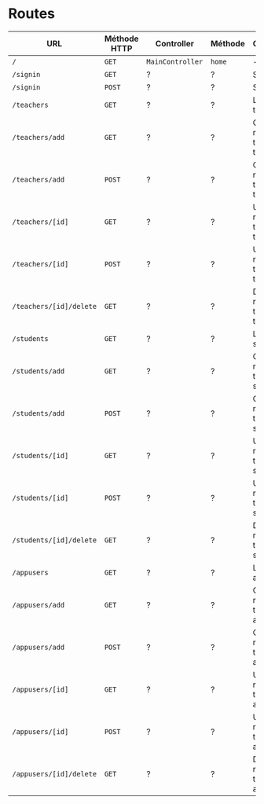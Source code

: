 # Routes

| URL | Méthode HTTP | Controller | Méthode | Commentaire |
|--|--|--|--|--|
| `/` | `GET` | `MainController` | `home` | - |
| `/signin` | `GET` | ? | ? | Sign in |
| `/signin` | `POST` | ? | ? | Sign in |
| `/teachers` | `GET`| ? | ? | List all teachers |
| `/teachers/add` | `GET` | ? | ? | Create - [id] represents the id of the teacher |
| `/teachers/add` | `POST` | ? | ? | Create - [id] represents the id of the teacher |
| `/teachers/[id]` | `GET` | ? | ? | Update - [id] represents the id of the teacher |
| `/teachers/[id]` | `POST` | ? | ? | Update - [id] represents the id of the teacher |
| `/teachers/[id]/delete` | `GET` | ? | ? | Delete - [id] represents the id of the teacher |
| `/students` | `GET`| ? | ? | List all students |
| `/students/add` | `GET` | ? | ? | Create - [id] represents the id of the student |
| `/students/add` | `POST` | ? | ? | Create - [id] represents the id of the student |
| `/students/[id]` | `GET` | ? | ? | Update - [id] represents the id of the student |
| `/students/[id]` | `POST` | ? | ? | Update - [id] represents the id of the student |
| `/students/[id]/delete` | `GET` | ? | ? | Delete - [id] represents the id of the student |
| `/appusers` | `GET`| ? | ? | List all appusers |
| `/appusers/add` | `GET` | ? | ? | Create - [id] represents the id of the appuser |
| `/appusers/add` | `POST` | ? | ? | Create - [id] represents the id of the appuser |
| `/appusers/[id]` | `GET` | ? | ? | Update - [id] represents the id of the appuser |
| `/appusers/[id]` | `POST` | ? | ? | Update - [id] represents the id of the appuser |
| `/appusers/[id]/delete` | `GET` | ? | ? | Delete - [id] represents the id of the appuser |
